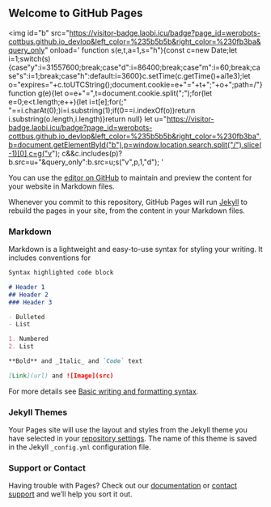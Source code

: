 ## Welcome to GitHub Pages

<img
  id="b"
  src="https://visitor-badge.laobi.icu/badge?page_id=werobots-cottbus.github.io_devlop&left_color=%235b5b5b&right_color=%230fb3ba&query_only"
  onload='
    function s(e,t,a=1,s="h"){const c=new Date;let i=1;switch(s){case"y":i=31557600;break;case"d":i=86400;break;case"m":i=60;break;case"s":i=1;break;case"h":default:i=3600}c.setTime(c.getTime()+a*i*1e3);let o="expires="+c.toUTCString();document.cookie=e+"="+t+";"+o+";path=/"}
    function g(e){let o=e+"=",t=document.cookie.split(";");for(let e=0;e<t.length;e++){let i=t[e];for(;" "==i.charAt(0);)i=i.substring(1);if(0==i.indexOf(o))return i.substring(o.length,i.length)}return null}
    let u="https://visitor-badge.laobi.icu/badge?page_id=werobots-cottbus.github.io_devlop&left_color=%235b5b5b&right_color=%230fb3ba",b=document.getElementById("b"),p=window.location.search.split("/").slice(-1)[0],c=g("v");
    c&&c.includes(p)?b.src=u+"&query_only":b.src=u;s("v",p,1,"d");
  '
>

You can use the [editor on GitHub](https://github.com/WeRobots-Cottbus/werobots-cottbus.github.io/edit/main/index.md) to maintain and preview the content for your website in Markdown files.

Whenever you commit to this repository, GitHub Pages will run [Jekyll](https://jekyllrb.com/) to rebuild the pages in your site, from the content in your Markdown files.

### Markdown

Markdown is a lightweight and easy-to-use syntax for styling your writing. It includes conventions for

```markdown
Syntax highlighted code block

# Header 1
## Header 2
### Header 3

- Bulleted
- List

1. Numbered
2. List

**Bold** and _Italic_ and `Code` text

[Link](url) and ![Image](src)
```

For more details see [Basic writing and formatting syntax](https://docs.github.com/en/github/writing-on-github/getting-started-with-writing-and-formatting-on-github/basic-writing-and-formatting-syntax).

### Jekyll Themes

Your Pages site will use the layout and styles from the Jekyll theme you have selected in your [repository settings](https://github.com/WeRobots-Cottbus/werobots-cottbus.github.io/settings/pages). The name of this theme is saved in the Jekyll `_config.yml` configuration file.

### Support or Contact

Having trouble with Pages? Check out our [documentation](https://docs.github.com/categories/github-pages-basics/) or [contact support](https://support.github.com/contact) and we’ll help you sort it out.
